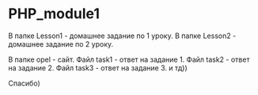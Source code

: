 # PHP_module1
В папке Lesson1 - домашнее задание по 1 уроку.
В папке Lesson2 - домашнее задание по 2 уроку.

В папке opel - сайт.
Файл task1 - ответ на задание 1.
Файл task2 - ответ на задание 2.
Файл task3 - ответ на задание 3.
и тд))

Спасибо)
